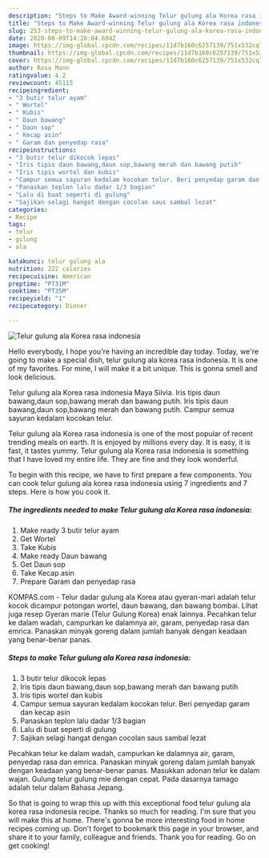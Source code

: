 ```yaml
---
description: "Steps to Make Award-winning Telur gulung ala Korea rasa indonesia"
title: "Steps to Make Award-winning Telur gulung ala Korea rasa indonesia"
slug: 253-steps-to-make-award-winning-telur-gulung-ala-korea-rasa-indonesia
date: 2020-08-09T14:20:04.694Z
image: https://img-global.cpcdn.com/recipes/11d7b160c6257139/751x532cq70/telur-gulung-ala-korea-rasa-indonesia-recipe-main-photo.jpg
thumbnail: https://img-global.cpcdn.com/recipes/11d7b160c6257139/751x532cq70/telur-gulung-ala-korea-rasa-indonesia-recipe-main-photo.jpg
cover: https://img-global.cpcdn.com/recipes/11d7b160c6257139/751x532cq70/telur-gulung-ala-korea-rasa-indonesia-recipe-main-photo.jpg
author: Rosa Mann
ratingvalue: 4.2
reviewcount: 45115
recipeingredient:
- "3 butir telur ayam"
- " Wortel"
- " Kubis"
- " Daun bawang"
- " Daun sop"
- " Kecap asin"
- " Garam dan penyedap rasa"
recipeinstructions:
- "3 butir telur dikocok lepas"
- "Iris tipis daun bawang,daun sop,bawang merah dan bawang putih"
- "Iris tipis wortel dan kubis"
- "Campur semua sayuran kedalam kocokan telur. Beri penyedap garam dan kecap asin"
- "Panaskan teplon lalu dadar 1/3 bagian"
- "Lalu di buat seperti di gulung"
- "Sajikan selagi hangat dengan cocolan saus sambal lezat"
categories:
- Recipe
tags:
- telur
- gulung
- ala

katakunci: telur gulung ala 
nutrition: 222 calories
recipecuisine: American
preptime: "PT31M"
cooktime: "PT35M"
recipeyield: "1"
recipecategory: Dinner

---
```



![Telur gulung ala Korea rasa indonesia](https://img-global.cpcdn.com/recipes/11d7b160c6257139/751x532cq70/telur-gulung-ala-korea-rasa-indonesia-recipe-main-photo.jpg)

Hello everybody, I hope you're having an incredible day today. Today, we're going to make a special dish, telur gulung ala korea rasa indonesia. It is one of my favorites. For mine, I will make it a bit unique. This is gonna smell and look delicious.

Telur gulung ala Korea rasa indonesia Maya Silvia. Iris tipis daun bawang,daun sop,bawang merah dan bawang putih. Iris tipis daun bawang,daun sop,bawang merah dan bawang putih. Campur semua sayuran kedalam kocokan telur.

Telur gulung ala Korea rasa indonesia is one of the most popular of recent trending meals on earth. It is enjoyed by millions every day. It is easy, it is fast, it tastes yummy. Telur gulung ala Korea rasa indonesia is something that I have loved my entire life. They are fine and they look wonderful.


To begin with this recipe, we have to first prepare a few components. You can cook telur gulung ala korea rasa indonesia using 7 ingredients and 7 steps. Here is how you cook it.

<!--inarticleads1-->

##### The ingredients needed to make Telur gulung ala Korea rasa indonesia:

1. Make ready 3 butir telur ayam
1. Get  Wortel
1. Take  Kubis
1. Make ready  Daun bawang
1. Get  Daun sop
1. Take  Kecap asin
1. Prepare  Garam dan penyedap rasa


KOMPAS.com - Telur dadar gulung ala Korea atau gyeran-mari adalah telur kocok dicampur potongan wortel, daun bawang, dan bawang bombai. Lihat juga resep Gyeran marie (Telur Gulung Korea) enak lainnya. Pecahkan telur ke dalam wadah, campurkan ke dalamnya air, garam, penyedap rasa dan emrica. Panaskan minyak goreng dalam jumlah banyak dengan keadaan yang benar-benar panas. 

<!--inarticleads2-->

##### Steps to make Telur gulung ala Korea rasa indonesia:

1. 3 butir telur dikocok lepas
1. Iris tipis daun bawang,daun sop,bawang merah dan bawang putih
1. Iris tipis wortel dan kubis
1. Campur semua sayuran kedalam kocokan telur. Beri penyedap garam dan kecap asin
1. Panaskan teplon lalu dadar 1/3 bagian
1. Lalu di buat seperti di gulung
1. Sajikan selagi hangat dengan cocolan saus sambal lezat


Pecahkan telur ke dalam wadah, campurkan ke dalamnya air, garam, penyedap rasa dan emrica. Panaskan minyak goreng dalam jumlah banyak dengan keadaan yang benar-benar panas. Masukkan adonan telur ke dalam wajan. Gulung telur gulung mie dengan cepat. Pada dasarnya tamago adalah telur dalam Bahasa Jepang. 

So that is going to wrap this up with this exceptional food telur gulung ala korea rasa indonesia recipe. Thanks so much for reading. I'm sure that you will make this at home. There's gonna be more interesting food in home recipes coming up. Don't forget to bookmark this page in your browser, and share it to your family, colleague and friends. Thank you for reading. Go on get cooking!
